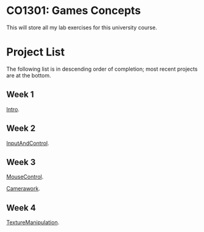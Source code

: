 # CO1301: Games Concepts
This will store all my lab exercises for this university course.

# Project List
The following list is in descending order of completion; most recent projects are at the bottom.
## Week 1
<a href="Week1/Intro">Intro</a>.

## Week 2
<a href="Week2/InputAndControl">InputAndControl</a>.

## Week 3
<a href="Week3/MouseControl">MouseControl</a>.

<a href="Week3/Camerawork">Camerawork</a>.

## Week 4
<a href="Week4/TextureManipulation">TextureManipulation</a>.